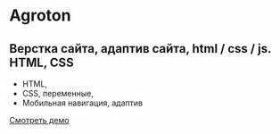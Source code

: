 # Agroton

## Верстка сайта, адаптив сайта, html / css / js. HTML, CSS

- HTML,
- CSS, переменные,
- Мобильная навигация, адаптив

[Смотреть демо](https://kovalchuk-alexandr.github.io/Agroton/)
